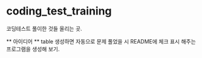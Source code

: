 # coding_test_training
코딩테스트 풀이한 것들 올리는 곳.

** 아이디어 ** table 생성하면 자동으로 문제 풀었을 시 README에 체크 표시 해주는 프로그램을 생성해 보기. 
